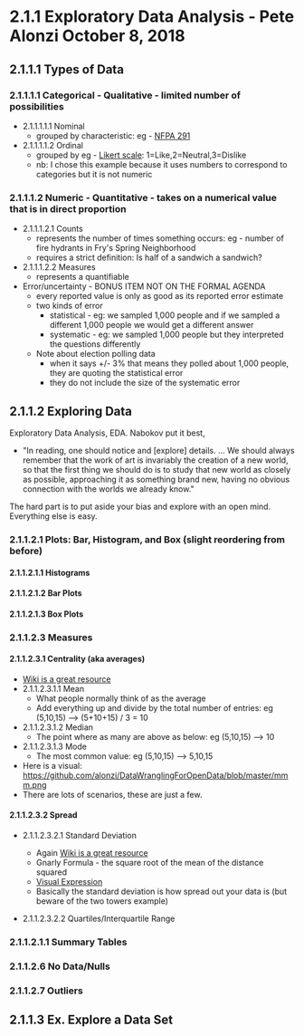 # 2.1.1 Exploratory Data Analysis - Pete Alonzi October 8, 2018

## 2.1.1.1 Types of Data
### 2.1.1.1.1 Categorical - Qualitative - limited number of possibilities
* 2.1.1.1.1.1 Nominal
  * grouped by characteristic: eg - [NFPA 291](https://www.google.com/search?q=nfpa+291&safe=off&rlz=1C5CHFA_enUS690US690&source=lnms&tbm=isch&sa=X&ved=0ahUKEwiAjoKJtu3dAhXEMd8KHQlwAosQ_AUIDygC&biw=1440&bih=636&dpr=2#imgrc=pB0PvN24Ei9lNM:)
* 2.1.1.1.1.2 Ordinal
  * grouped by eg - [Likert scale](https://en.wikipedia.org/wiki/Likert_scale): 1=Like,2=Neutral,3=Dislike
  * nb: I chose this example because it uses numbers to correspond to categories but it is not numeric
### 2.1.1.1.2 Numeric - Quantitative - takes on a numerical value that is in direct proportion
* 2.1.1.1.2.1 Counts
  * represents the number of times something occurs: eg - number of fire hydrants in Fry's Spring Neighborhood
  * requires a strict definition: Is half of a sandwich a sandwich?
* 2.1.1.1.2.2 Measures
  * represents a quantifiable
* Error/uncertainty - BONUS ITEM NOT ON THE FORMAL AGENDA
  * every reported value is only as good as its reported error estimate
  * two kinds of error
    * statistical - eg: we sampled 1,000 people and if we sampled a different 1,000 people we would get a different answer
    * systematic - eg: we sampled 1,000 people but they interpreted the questions differently
  * Note about election polling data
    * when it says +/- 3% that means they polled about 1,000 people, they are quoting the statistical error
    * they do not include the size of the systematic error
  
## 2.1.1.2 Exploring Data

Exploratory Data Analysis, EDA. Nabokov put it best, 
* "In reading, one should notice and [explore] details. ... We should always remember that the work of art is invariably the creation of a new world, so that the first thing we should do is to study that new world as closely as possible, approaching it as something brand new, having no obvious connection with the worlds we already know."

The hard part is to put aside your bias and explore with an open mind. Everything else is easy.

### 2.1.1.2.1 Plots: Bar, Histogram, and Box (slight reordering from before)
#### 2.1.1.2.1.1 Histograms
#### 2.1.1.2.1.2 Bar Plots
#### 2.1.1.2.1.3 Box Plots

### 2.1.1.2.3 Measures
#### 2.1.1.2.3.1 Centrality (aka averages)
* [Wiki is a great resource](https://en.wikipedia.org/wiki/Mean)
* 2.1.1.2.3.1.1 Mean
  * What people normally think of as the average
  * Add everything up and divide by the total number of entries: eg (5,10,15) --> (5+10+15) / 3 = 10
* 2.1.1.2.3.1.2 Median
  * The point where as many are above as below: eg (5,10,15) --> 10
* 2.1.1.2.3.1.3 Mode
  * The most common value: eg (5,10,15) --> 5,10,15
* Here is a visual: https://github.com/alonzi/DataWranglingForOpenData/blob/master/mmm.png
* There are lots of scenarios, these are just a few.

#### 2.1.1.2.3.2 Spread
* 2.1.1.2.3.2.1 Standard Deviation
  * Again [Wiki is a great resource](https://en.wikipedia.org/wiki/Standard_deviation)
  * Gnarly Formula - the square root of the mean of the distance squared
  * [Visual Expression](https://github.com/alonzi/DataWranglingForOpenData/blob/master/sd.png)
  * Basically the standard deviation is how spread out your data is (but beware of the two towers example)
  
* 2.1.1.2.3.2.2 Quartiles/Interquartile Range

### 2.1.1.2.1.1 Summary Tables

### 2.1.1.2.6 No Data/Nulls
### 2.1.1.2.7 Outliers


## 2.1.1.3 Ex. Explore a Data Set
